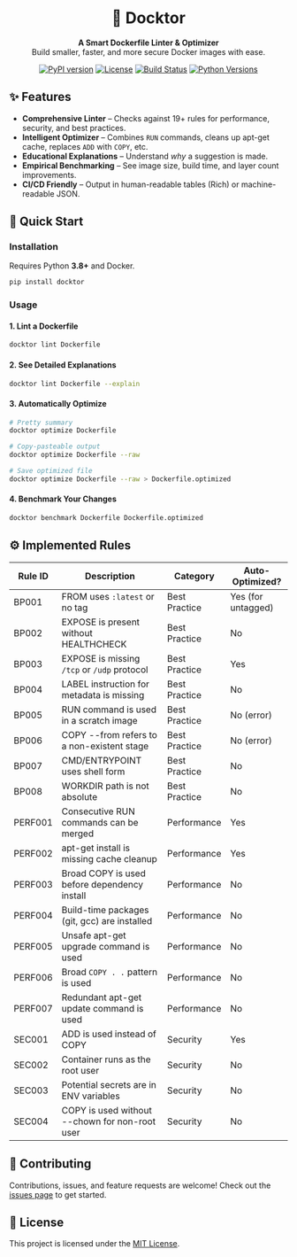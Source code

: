 <!-- Project Title -->
<h1 align="center">🐳 Docktor</h1>
<p align="center">
  <strong>A Smart Dockerfile Linter & Optimizer</strong><br>
  Build smaller, faster, and more secure Docker images with ease.
</p>

<!-- Badges -->
<p align="center">
  <a href="https://pypi.org/project/docktor/"><img src="https://img.shields.io/pypi/v/docktor.svg" alt="PyPI version"></a>
  <a href="https://github.com/Nash0810/docktor/blob/main/LICENSE"><img src="https://img.shields.io/badge/license-MIT-blue.svg" alt="License"></a>
  <a href="https://github.com/Nash0810/docktor/actions"><img src="https://github.com/Nash0810/docktor/workflows/CI/badge.svg" alt="Build Status"></a>
  <a href="https://pypi.org/project/docktor/"><img src="https://img.shields.io/pypi/pyversions/docktor" alt="Python Versions"></a>
</p>

## ✨ Features

- **Comprehensive Linter** – Checks against 19+ rules for performance, security, and best practices.
- **Intelligent Optimizer** – Combines `RUN` commands, cleans up apt-get cache, replaces `ADD` with `COPY`, etc.
- **Educational Explanations** – Understand _why_ a suggestion is made.
- **Empirical Benchmarking** – See image size, build time, and layer count improvements.
- **CI/CD Friendly** – Output in human-readable tables (Rich) or machine-readable JSON.

## 🚀 Quick Start

### Installation

Requires Python **3.8+** and Docker.

```bash
pip install docktor
```

### Usage

#### 1. Lint a Dockerfile

```bash
docktor lint Dockerfile
```

#### 2. See Detailed Explanations

```bash
docktor lint Dockerfile --explain
```

#### 3. Automatically Optimize

```bash
# Pretty summary
docktor optimize Dockerfile

# Copy-pasteable output
docktor optimize Dockerfile --raw

# Save optimized file
docktor optimize Dockerfile --raw > Dockerfile.optimized
```

#### 4. Benchmark Your Changes

```bash
docktor benchmark Dockerfile Dockerfile.optimized
```

## ⚙️ Implemented Rules

| Rule ID | Description                                    | Category      | Auto-Optimized?    |
| ------- | ---------------------------------------------- | ------------- | ------------------ |
| BP001   | FROM uses `:latest` or no tag                  | Best Practice | Yes (for untagged) |
| BP002   | EXPOSE is present without HEALTHCHECK          | Best Practice | No                 |
| BP003   | EXPOSE is missing `/tcp` or `/udp` protocol    | Best Practice | Yes                |
| BP004   | LABEL instruction for metadata is missing      | Best Practice | No                 |
| BP005   | RUN command is used in a scratch image         | Best Practice | No (error)         |
| BP006   | COPY --from refers to a non-existent stage     | Best Practice | No (error)         |
| BP007   | CMD/ENTRYPOINT uses shell form                 | Best Practice | No                 |
| BP008   | WORKDIR path is not absolute                   | Best Practice | No                 |
| PERF001 | Consecutive RUN commands can be merged         | Performance   | Yes                |
| PERF002 | apt-get install is missing cache cleanup       | Performance   | Yes                |
| PERF003 | Broad COPY is used before dependency install   | Performance   | No                 |
| PERF004 | Build-time packages (git, gcc) are installed   | Performance   | No                 |
| PERF005 | Unsafe apt-get upgrade command is used         | Performance   | No                 |
| PERF006 | Broad `COPY . .` pattern is used               | Performance   | No                 |
| PERF007 | Redundant apt-get update command is used       | Performance   | No                 |
| SEC001  | ADD is used instead of COPY                    | Security      | Yes                |
| SEC002  | Container runs as the root user                | Security      | No                 |
| SEC003  | Potential secrets are in ENV variables         | Security      | No                 |
| SEC004  | COPY is used without --chown for non-root user | Security      | No                 |

## 🤝 Contributing

Contributions, issues, and feature requests are welcome!
Check out the [issues page](https://github.com/Nash0810/docktor/issues) to get started.

## 📄 License

This project is licensed under the [MIT License](LICENSE).
